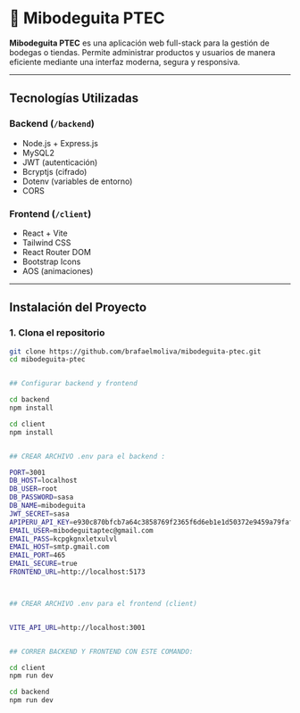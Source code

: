 # 🧾 Mibodeguita PTEC

**Mibodeguita PTEC** es una aplicación web full-stack para la gestión de bodegas o tiendas. Permite administrar productos y usuarios de manera eficiente mediante una interfaz moderna, segura y responsiva.

---

##  Tecnologías Utilizadas

### Backend (`/backend`)
- Node.js + Express.js
- MySQL2
- JWT (autenticación)
- Bcryptjs (cifrado)
- Dotenv (variables de entorno)
- CORS

### Frontend (`/client`)
- React + Vite
- Tailwind CSS
- React Router DOM
- Bootstrap Icons
- AOS (animaciones)

---

## Instalación del Proyecto

### 1. Clona el repositorio
```bash
git clone https://github.com/brafaelmoliva/mibodeguita-ptec.git
cd mibodeguita-ptec


## Configurar backend y frontend

cd backend
npm install

cd client
npm install


## CREAR ARCHIVO .env para el backend :

PORT=3001
DB_HOST=localhost
DB_USER=root
DB_PASSWORD=sasa
DB_NAME=mibodeguita
JWT_SECRET=sasa
APIPERU_API_KEY=e930c870bfcb7a64c3858769f2365f6d6eb1e1d50372e9459a79faf9dbd352b3
EMAIL_USER=mibodeguitaptec@gmail.com
EMAIL_PASS=kcpgkgnxletxulvl
EMAIL_HOST=smtp.gmail.com
EMAIL_PORT=465
EMAIL_SECURE=true
FRONTEND_URL=http://localhost:5173



## CREAR ARCHIVO .env para el frontend (client)


VITE_API_URL=http://localhost:3001


## CORRER BACKEND Y FRONTEND CON ESTE COMANDO:

cd client
npm run dev

cd backend
npm run dev




